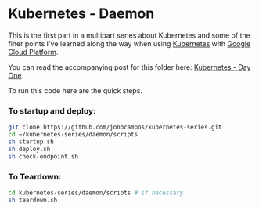 # Kubernetes - Daemon
This is the first part in a multipart series about Kubernetes and some of the finer points 
I've learned along the way when using [Kubernetes](https://kubernetes.io/) with 
[Google Cloud Platform](https://cloud.google.com/).

You can read the accompanying post for this folder here: 
[Kubernetes - Day One](https://medium.com/@jonbcampos/kubernetes-day-one-30a80b5dcb29).

To run this code here are the quick steps.

### To startup and deploy:
```bash
git clone https://github.com/jonbcampos/kubernetes-series.git
cd ~/kubernetes-series/daemon/scripts
sh startup.sh
sh deploy.sh
sh check-endpoint.sh
```

### To Teardown:
```bash
cd kubernetes-series/daemon/scripts # if necessary
sh teardown.sh
```